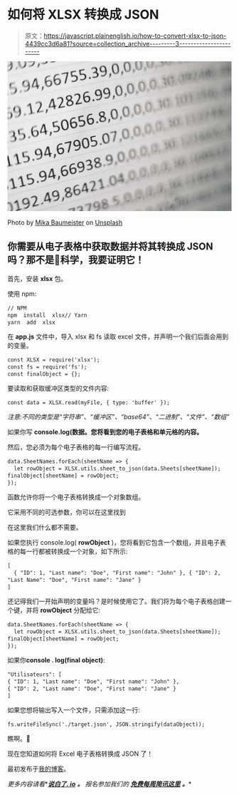 # 如何将 XLSX 转换成 JSON

> 原文：<https://javascript.plainenglish.io/how-to-convert-xlsx-to-json-4439cc3d6a81?source=collection_archive---------3----------------------->

![](img/596e6595a8eb55546b823921e3a92ec9.png)

Photo by [Mika Baumeister](https://unsplash.com/@mbaumi?utm_source=unsplash&utm_medium=referral&utm_content=creditCopyText) on [Unsplash](https://unsplash.com/)

## 你需要从电子表格中获取数据并将其转换成 JSON 吗？那不是🚀科学，我要证明它！

首先，安装 **xlsx** 包。

使用 npm:

```
// NPM
npm  install  xlsx// Yarn
yarn  add  xlsx
```

在 **app.js** 文件中，导入 xlsx 和 fs 读取 excel 文件，并声明一个我们后面会用到的变量。

```
const XLSX = require('xlsx');
const fs = require('fs');
const finalObject = {};
```

要读取和获取缓冲区类型的文件内容:

```
const data = XLSX.read(myFile, { type: 'buffer' });
```

*注意:不同的类型是“字符串”、“缓冲区”、“base64”、“二进制”、“文件”、“数组”*

如果你写 **console.log(数据。您将看到您的电子表格和单元格的内容。**

然后，您必须为每个电子表格的每一行编写流程。

```
data.SheetNames.forEach(sheetName => {
  let rowObject = XLSX.utils.sheet_to_json(data.Sheets[sheetName]); finalObject[sheetName] = rowObject;
});
```

函数允许你将一个电子表格转换成一个对象数组。

它采用不同的可选参数，你可以在这里找到

在这里我们什么都不需要。

如果您执行 console.log( **rowObject** )，您将看到它包含一个数组，并且电子表格的每一行都被转换成一个对象，如下所示:

```
[
  { "ID": 1, "Last name": "Doe", "First name": "John" }, { "ID": 2, "Last Name": "Doe", "First name": "Jane" }
]
```

还记得我们一开始声明的变量吗？是时候使用它了。我们将为每个电子表格创建一个键，并将 **rowObject** 分配给它:

```
data.SheetNames.forEach(sheetName => {
  let rowObject = XLSX.utils.sheet_to_json(data.Sheets[sheetName]); finalObject[sheetName] = rowObject;
});
```

如果你**console . log(final object)**:

```
"Utilisateurs": [
{ "ID": 1, "Last name": "Doe", "First name": "John" },
{ "ID": 2, "Last name": "Doe", "First name": "Jane" }
]
```

如果您想将输出写入一个文件，只需添加这一行:

```
fs.writeFileSync('./target.json', JSON.stringify(dataObject));
```

瞧啊。🎉

现在您知道如何将 Excel 电子表格转换成 JSON 了！

最初发布于[我的博客](https://blog.ludivineachouri.com)。

*更多内容请看**[***说白了. io***](http://plainenglish.io/) ***。*** *报名参加我们的* [***免费每周简讯这里***](http://newsletter.plainenglish.io/) ***。****